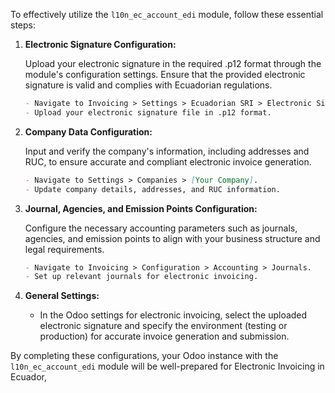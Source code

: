 To effectively utilize the `l10n_ec_account_edi` module, follow these essential steps:

1. **Electronic Signature Configuration:**

    Upload your electronic signature in the required .p12 format through the module's configuration settings. Ensure that the provided electronic signature is valid and complies with Ecuadorian regulations.

    ```markdown
    - Navigate to Invoicing > Settings > Ecuadorian SRI > Electronic Signature Certs.
    - Upload your electronic signature file in .p12 format.
    ```

2. **Company Data Configuration:**

    Input and verify the company's information, including addresses and RUC, to ensure accurate and compliant electronic invoice generation.

    ```markdown
    - Navigate to Settings > Companies > [Your Company].
    - Update company details, addresses, and RUC information.
    ```

3. **Journal, Agencies, and Emission Points Configuration:**

    Configure the necessary accounting parameters such as journals, agencies, and emission points to align with your business structure and legal requirements.

    ```markdown
    - Navigate to Invoicing > Configuration > Accounting > Journals.
    - Set up relevant journals for electronic invoicing.

4. **General Settings:**

    - In the Odoo settings for electronic invoicing, select the uploaded electronic signature and specify the environment (testing or production) for accurate invoice generation and submission.

By completing these configurations, your Odoo instance with the `l10n_ec_account_edi` module will be well-prepared for Electronic Invoicing in Ecuador,